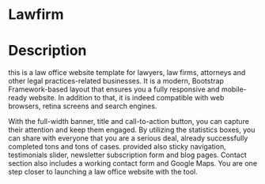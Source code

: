# Lawfirm
# Description
this is a law office website template for lawyers, law firms, attorneys and other legal practices-related businesses. It is a modern, Bootstrap Framework-based layout that ensures you a fully responsive and mobile-ready website. In addition to that, it is indeed compatible with web browsers, retina screens and search engines.

With the full-width banner, title and call-to-action button, you can capture their attention and keep them engaged. By utilizing the statistics boxes, you can share with everyone that you are a serious deal, already successfully completed tons and tons of cases. provided also sticky navigation, testimonials slider, newsletter subscription form and blog pages. Contact section also includes a working contact form and Google Maps. You are one step closer to launching a law office website with the tool.
